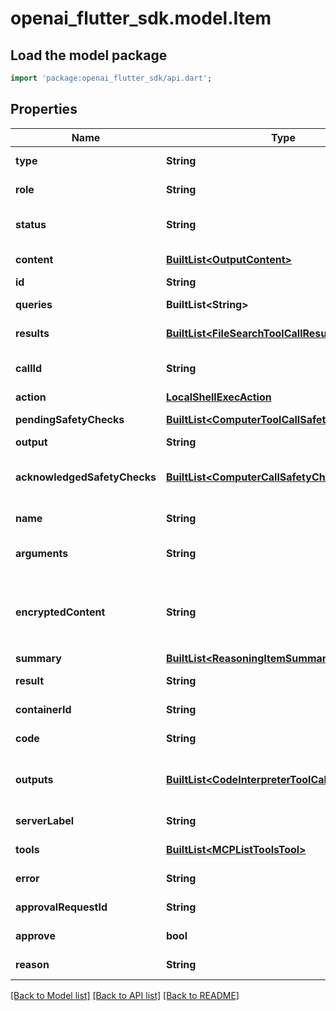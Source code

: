 # openai_flutter_sdk.model.Item

## Load the model package
```dart
import 'package:openai_flutter_sdk/api.dart';
```

## Properties
Name | Type | Description | Notes
------------ | ------------- | ------------- | -------------
**type** | **String** | The type of the message input. Always set to `message`.  | 
**role** | **String** | The role of the output message. Always `assistant`.  | 
**status** | **String** | The status of the item. One of `in_progress`, `completed`, or `incomplete`.  | 
**content** | [**BuiltList&lt;OutputContent&gt;**](OutputContent.md) | The content of the output message.  | 
**id** | **String** | The unique ID of the tool call.  | 
**queries** | **BuiltList&lt;String&gt;** | The queries used to search for files.  | 
**results** | [**BuiltList&lt;FileSearchToolCallResultsInner&gt;**](FileSearchToolCallResultsInner.md) | The results of the file search tool call.  | [optional] 
**callId** | **String** | The unique ID of the local shell tool call generated by the model.  | 
**action** | [**LocalShellExecAction**](LocalShellExecAction.md) |  | 
**pendingSafetyChecks** | [**BuiltList&lt;ComputerToolCallSafetyCheck&gt;**](ComputerToolCallSafetyCheck.md) | The pending safety checks for the computer call.  | 
**output** | **String** | The output from the tool call.  | 
**acknowledgedSafetyChecks** | [**BuiltList&lt;ComputerCallSafetyCheckParam&gt;**](ComputerCallSafetyCheckParam.md) | The safety checks reported by the API that have been acknowledged by the developer. | [optional] 
**name** | **String** | The name of the tool that was run.  | 
**arguments** | **String** | A JSON string of the arguments passed to the tool.  | 
**encryptedContent** | **String** | The encrypted content of the reasoning item - populated when a response is generated with `reasoning.encrypted_content` in the `include` parameter.  | [optional] 
**summary** | [**BuiltList&lt;ReasoningItemSummaryInner&gt;**](ReasoningItemSummaryInner.md) | Reasoning text contents.  | 
**result** | **String** | The generated image encoded in base64.  | 
**containerId** | **String** | The ID of the container used to run the code.  | 
**code** | **String** | The code to run, or null if not available.  | 
**outputs** | [**BuiltList&lt;CodeInterpreterToolCallOutputsInner&gt;**](CodeInterpreterToolCallOutputsInner.md) | The outputs generated by the code interpreter, such as logs or images.  Can be null if no outputs are available.  | 
**serverLabel** | **String** | The label of the MCP server running the tool.  | 
**tools** | [**BuiltList&lt;MCPListToolsTool&gt;**](MCPListToolsTool.md) | The tools available on the server.  | 
**error** | **String** | The error from the tool call, if any.  | [optional] 
**approvalRequestId** | **String** | The ID of the approval request being answered.  | 
**approve** | **bool** | Whether the request was approved.  | 
**reason** | **String** | Optional reason for the decision.  | [optional] 

[[Back to Model list]](../README.md#documentation-for-models) [[Back to API list]](../README.md#documentation-for-api-endpoints) [[Back to README]](../README.md)


